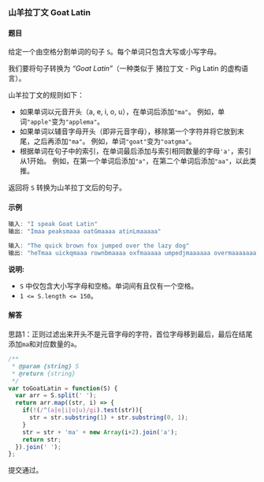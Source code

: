 ### 山羊拉丁文 Goat Latin

#### 题目

给定一个由空格分割单词的句子 `S`。每个单词只包含大写或小写字母。

我们要将句子转换为 *“Goat Latin”*（一种类似于 猪拉丁文 - Pig Latin 的虚构语言）。

山羊拉丁文的规则如下：

- 如果单词以元音开头（a, e, i, o, u），在单词后添加`"ma"`。
  例如，单词`"apple"`变为`"applema"`。
- 如果单词以辅音字母开头（即非元音字母），移除第一个字符并将它放到末尾，之后再添加`"ma"`。
  例如，单词`"goat"`变为`"oatgma"`。 
- 根据单词在句子中的索引，在单词最后添加与索引相同数量的字母`'a'`，索引从1开始。
  例如，在第一个单词后添加`"a"`，在第二个单词后添加`"aa"`，以此类推。

返回将 `S` 转换为山羊拉丁文后的句子。

#### 示例

```javascript
输入: "I speak Goat Latin"
输出: "Imaa peaksmaaa oatGmaaaa atinLmaaaaa"

输入: "The quick brown fox jumped over the lazy dog"
输出: "heTmaa uickqmaaa rownbmaaaa oxfmaaaaa umpedjmaaaaaa overmaaaaaaa hetmaaaaaaaa azylmaaaaaaaaa ogdmaaaaaaaaaa"

```

**说明:**

- `S` 中仅包含大小写字母和空格。单词间有且仅有一个空格。
- `1 <= S.length <= 150`。

#### 解答

思路1：正则过滤出来开头不是元音字母的字符，首位字母移到最后，最后在结尾添加`ma`和对应数量的`a`。

```javascript
/**
 * @param {string} S
 * @return {string}
 */
var toGoatLatin = function(S) {
  var arr = S.split(' ');
  return arr.map((str, i) => {
    if(!(/^(a|e|i|o|u)/gi).test(str)){
      str = str.substring(1) + str.substring(0, 1);
    }
    str = str + 'ma' + new Array(i+2).join('a');
    return str;
  }).join(' ');
};
```

提交通过。





